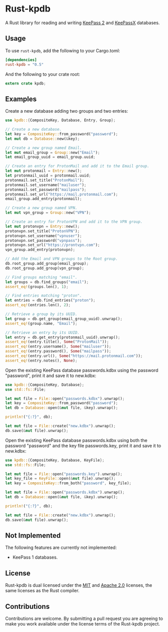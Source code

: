 # Rust-kpdb

A Rust library for reading and writing [KeePass 2](http://keepass.info/) and
[KeePassX](https://www.keepassx.org/) databases.


## Usage

To use `rust-kpdb`, add the following to your Cargo.toml:

```toml
[dependencies]
rust-kpdb = "0.5"
```

And the following to your crate root:

```rust
extern crate kpdb;
```


## Examples

Create a new database adding two groups and two entries:

```rust
use kpdb::{CompositeKey, Database, Entry, Group};

// Create a new database.
let key = CompositeKey::from_password("password");
let mut db = Database::new(&key);

// Create a new group named Email.
let mut email_group = Group::new("Email");
let email_group_uuid = email_group.uuid;

// Create an entry for ProtonMail and add it to the Email group.
let mut protonmail = Entry::new();
let protonmail_uuid = protonmail.uuid;
protonmail.set_title("ProtonMail");
protonmail.set_username("mailuser");
protonmail.set_password("mailpass");
protonmail.set_url("https://mail.protonmail.com");
email_group.add_entry(protonmail);

// Create a new group named VPN.
let mut vpn_group = Group::new("VPN");

// Create an entry for ProtonVPN and add it to the VPN group.
let mut protonvpn = Entry::new();
protonvpn.set_title("ProtonVPN");
protonvpn.set_username("vpnuser");
protonvpn.set_password("vpnpass");
protonvpn.set_url("https://prontvpn.com");
vpn_group.add_entry(protonvpn);

// Add the Email and VPN groups to the Root group.
db.root_group.add_group(email_group);
db.root_group.add_group(vpn_group);

// Find groups matching "email".
let groups = db.find_groups("email");
assert_eq!(groups.len(), 1);

// Find entries matching "proton".
let entries = db.find_entries("proton");
assert_eq!(entries.len(), 2);

// Retrieve a group by its UUID.
let group = db.get_group(email_group_uuid).unwrap();
assert_eq!(group.name, "Email");

// Retrieve an entry by its UUID.
let entry = db.get_entry(protonmail_uuid).unwrap();
assert_eq!(entry.title(), Some("ProtonMail"));
assert_eq!(entry.username(), Some("mailuser"));
assert_eq!(entry.password(), Some("mailpass"));
assert_eq!(entry.url(), Some("https://mail.protonmail.com"));
assert_eq!(entry.notes(), None);
```

Open the existing KeePass database passwords.kdbx using the password
"password", print it and save it to new.kdbx:

```rust
use kpdb::{CompositeKey, Database};
use std::fs::File;

let mut file = File::open("passwords.kdbx").unwrap();
let key = CompositeKey::from_password("password");
let db = Database::open(&mut file, &key).unwrap();

println!("{:?}", db);

let mut file = File::create("new.kdbx").unwrap();
db.save(&mut file).unwrap();
```

Open the existing KeePass database passwords.kdbx using both the password
"password" and the key file passwords.key, print it and save it to new.kdbx:

```rust
use kpdb::{CompositeKey, Database, KeyFile};
use std::fs::File;

let mut file = File::open("passwords.key").unwrap();
let key_file = KeyFile::open(&mut file).unwrap();
let key = CompositeKey::from_both("password", key_file);

let mut file = File::open("passwords.kdbx").unwrap();
let db = Database::open(&mut file, &key).unwrap();

println!("{:?}", db);

let mut file = File::create("new.kdbx").unwrap();
db.save(&mut file).unwrap();
```


## Not Implemented

The following features are currently not implemented:

- KeePass 1 databases.


## License

Rust-kpdb is dual licensed under the [MIT](LICENSE-MIT) and
[Apache 2.0](LICENSE-APACHE) licenses, the same licenses as the Rust compiler.


## Contributions

Contributions are welcome. By submitting a pull request you are agreeing to
make you work available under the license terms of the Rust-kpdb project.
